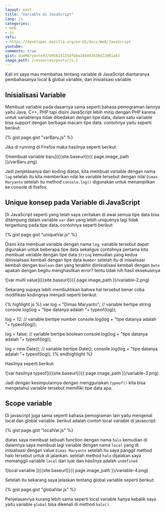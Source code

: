```yaml
---
layout: post
title: "Variable di JavaScript"
lang: js
categories:
- web
- js
refs: 
- https://developer.mozilla.org/en-US/docs/Web/JavaScript
youtube: 
comments: true
gist: dimMaryanto93/b956151354fb8a1454d3b36d22d61a63
image_path: /resources/posts/js-2
---
```


 Kali ini saya mau membahas tentang variable di JavaScript diantaranya pembahasanya local & global variable, dan inisialisasi variable.

 ## Inisialisasi Variable

Membuat variable pada dasarnya sama seperti bahasa pemograman lainnya yaitu Java, C++, PHP tapi disini JavaScript lebih mirip dengan PHP karena untuk variablenya tidak dibedakan dengan tipe data, dalam satu variable bisa support dengan berbagai macam tipe data. contohnya yaitu seperti berikut:

{% gist page.gist "varBaru.js" %}

Jika di running di Firefox maka hasilnya seperti berikut:

![membuat variable baru]({{site.baseurl}}{{ page.image_path }}/varBaru.png)

Jadi penjelasanya dari koding diatas, kita membuat variable dengan nama `log` setelah itu kita memberikan nilai ke variable tersebut dengan nilai `Dimas Maryanto` setelah itu method `console.log()` digunakan untuk menampilkan ke console di firefox.

## Unique konsep pada Variable di JavaScript

Di JavaScript seperti yang telah saya ceritakan di awal semua tipe data bisa ditampung dalam variable `var` dan yang lebih uniquenya lagi tidak tergantung pada tipe data, contohnya seperti berikut:

{% gist page.gist "uniqueVar.js" %}

Disini kita membuat variable dengan nama `log`, variable tersebut dapat digunakan untuk beberapa tipe data sekaligus contohnya pertama kita membuat variable dengan tipe data `String` kemudian yang kedua diinisialisasi kembali dengan tipe data `Number` setelah itu di inisialisasi kembali dengan `Boolean` dan yang terakhir diinisialisasi kembali dengan `Date` apakah dengan begitu menghasilkan error? tentu tidak nih hasil eksekusinya

![var multi value]({{site.baseurl}}{{ page.image_path }}/variable-2.png)

Sekarang supaya lebih membuktikan bahwa hal tersebut benar coba modifikasi kodingnya menjadi seperti berikut:

{% highlight js %}
var log = "Dimas Maryanto"; // variable bertipe string
console.log(log + "tipe datanya adalah "+ typeof(log));

log = 12; // variable bertipe number
console.log(log + "tipe datanya adalah "+ typeof(log));

log = false; // variable bertipe boolean
console.log(log + "tipe datanya adalah "+ typeof(log));

log = new Date(); // variable bertipe Date();
console.log(log + "tipe datanya adalah "+ typeof(log));
{% endhighlight %}

Hasilnya seperti berikut:

![var hasilnya typeof]({{site.baseurl}}{{ page.image_path }}/variable-3.png)

Jadi dengan kesimpulannya dengan menggunakan `typeof()` kita bisa mengetahui variable tersebut memilliki tipe data apa.

## Scope variable

Di javascript juga sama seperti bahasa pemograman lain yaitu mengenal local dan global variable. berikut adalah contoh local variable di javascript:

{% gist page.gist "localVar.js" %}

diatas saya membuat sebuah function dengan nama `halo` kemudian di dalamnya saya membuat lagi variable dengan nama `local` yang di inisialisasi dengan value `Dimas Maryanto` setelah itu saya panggil method halo tersebut untuk di jalankan. setelah method `halo` dijalakan saya memanggil variable `local` dari luar dan hasilnya adalah `undefined`

![local variable ]({{site.baseurl}}{{ page.image_path }}/variable-4.png)

Setelah itu sekarang saya jelaskan tentang global variable seperti berikut:

{% gist page.gist "globalVar.js" %}

Penjelasannya kurang lebih sama seperti local variable hanya kebalik saya yaitu variable `global` bisa dikenali di method `halo()`. 